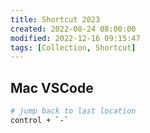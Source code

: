 ```yaml
---
title: Shortcut 2023
created: 2022-08-24 08:00:00
modified: 2022-12-16 09:15:47
tags: [Collection, Shortcut]
---
```


## Mac VSCode

```sh
# jump back to last location
control + `-`
```
